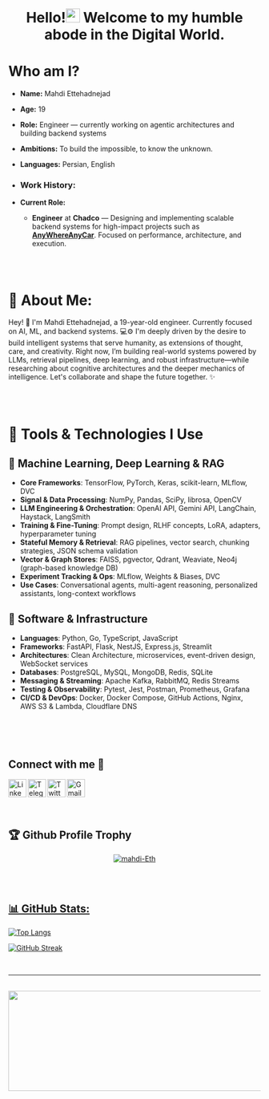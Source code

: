 <h1 align="center">Hello!<a href="#"><img src="https://media.giphy.com/media/hvRJCLFzcasrR4ia7z/giphy.gif" width="28px" height="28px"></a> Welcome to my humble abode in the Digital World.</h1> 

# Who am I?

- **Name:** Mahdi Ettehadnejad
- **Age:** 19
- **Role:** Engineer — currently working on agentic architectures and building backend systems  
- **Ambitions:** To build the impossible, to know the unknown.
- **Languages:** Persian, English

 - ### **Work History:**
  - **Current Role:**
    -  **Engineer** at **Chadco** — Designing and implementing scalable backend systems for high-impact projects such as **[AnyWhereAnyCar](https://anywhereanycar.com)**. Focused on performance, architecture, and execution.

<br/>
<br/>

# 💫 About Me:

Hey! 👋 I'm Mahdi Ettehadnejad, a 19-year-old engineer. Currently focused on AI, ML, and backend systems. 💻⚙️ I'm deeply driven by the desire to build intelligent systems that serve humanity, as extensions of thought, care, and creativity.
Right now, I’m building real-world systems powered by LLMs, retrieval pipelines, deep learning, and robust infrastructure—while researching about cognitive architectures and the deeper mechanics of intelligence. 
Let's collaborate and shape the future together. ✨



<br/>
<br/>


# 🧰 Tools & Technologies I Use

## 🧠 Machine Learning, Deep Learning & RAG

- **Core Frameworks**: TensorFlow, PyTorch, Keras, scikit-learn, MLflow, DVC  
- **Signal & Data Processing**: NumPy, Pandas, SciPy, librosa, OpenCV  
- **LLM Engineering & Orchestration**: OpenAI API, Gemini API, LangChain, Haystack, LangSmith  
- **Training & Fine-Tuning**: Prompt design, RLHF concepts, LoRA, adapters, hyperparameter tuning  
- **Stateful Memory & Retrieval**: RAG pipelines, vector search, chunking strategies, JSON schema validation  
- **Vector & Graph Stores**: FAISS, pgvector, Qdrant, Weaviate, Neo4j (graph-based knowledge DB)  
- **Experiment Tracking & Ops**: MLflow, Weights & Biases, DVC  
- **Use Cases**: Conversational agents, multi-agent reasoning, personalized assistants, long-context workflows

## 🧱 Software & Infrastructure

- **Languages**: Python, Go, TypeScript, JavaScript  
- **Frameworks**: FastAPI, Flask, NestJS, Express.js, Streamlit  
- **Architectures**: Clean Architecture, microservices, event-driven design, WebSocket services  
- **Databases**: PostgreSQL, MySQL, MongoDB, Redis, SQLite  
- **Messaging & Streaming**: Apache Kafka, RabbitMQ, Redis Streams  
- **Testing & Observability**: Pytest, Jest, Postman, Prometheus, Grafana  
- **CI/CD & DevOps**: Docker, Docker Compose, GitHub Actions, Nginx, AWS S3 & Lambda, Cloudflare DNS  


<br/>
<br/>
<br/>
<be/>
<be/>


## Connect with me 🔭

<a href="https://www.linkedin.com/in/mahdi-ettehadnejad-86a0b323a/"><img align="left" alt="LinkedIn" width="36px" src="https://user-images.githubusercontent.com/99660553/225256493-e9b67f2a-b6a5-4b69-a3a5-ec9e2699d713.png" /></a>
<a href="https://t.me/mahdi_eth7895"><img align="left" alt="Telegram" width="36px" src="https://user-images.githubusercontent.com/99660553/225257690-c81f23a0-b345-4237-94bf-1aae938494d8.png" /></a>
<a href="https://twitter.com/MahdiEttehad"><img align="left" alt="Twitter" width="36px" src="https://user-images.githubusercontent.com/99660553/225258675-6fd10281-6902-4ff7-a819-d69b3e312653.png" /></a>
<a href="mailto:mahdi.ettehad85@gmail.com"><img align="left" alt="Gmail" width="36px" src="https://user-images.githubusercontent.com/99660553/225258851-2d990bdd-544c-42d7-b638-7b74e5736e3b.png" /></a>

<br/>
<br/>
<br/>
<br/>

## 🏆 Github Profile Trophy 
<p align="center"> <a href="https://github.com/ryo-ma/github-profile-trophy"><img src="https://github-profile-trophy-ten.vercel.app/?username=mahdi-Eth&column=5&theme=radical&margin-w=15&margin-h=15" alt="mahdi-Eth" /></a></p>

<!--
<br/>
<br/>

## 🔝 Top Contributed Repo
![](https://github-contributor-stats.vercel.app/api?username=mahdi-eth&limit=5&theme=radical&combine_all_yearly_contributions=true)
-->

<br/>
<br/>
	
<a href="#">
	
## 📊 GitHub Stats:

![Top Langs](https://github-readme-stats-mahdieths-projects.vercel.app/api/top-langs/?username=mahdi-eth&layout=compact&theme=radical&langs_count=40&size_weight=0.2&count_weight=.4&hide=html,css,scss,blade,php)
	
<!-- ![Anurag's GitHub stats](https://github-readme-stats.vercel.app/api?username=mahdi-Eth&show_icons=true&theme=radical) -->
	
![GitHub Streak](https://streak-stats.demolab.com?user=mahdi-Eth&theme=radical)
	
<a/>

<br/>
<hr/>
<br/>

<div align="center">
  <img height="200" width="800" src="http://employees.oneonta.edu/bugyijp/cart306/may-the-source-img.png"  />
</div>
